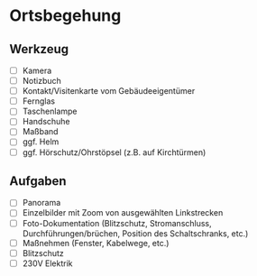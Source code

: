 # Ortsbegehung

## Werkzeug

- [ ] Kamera
- [ ] Notizbuch
- [ ] Kontakt/Visitenkarte vom Gebäudeeigentümer
- [ ] Fernglas
- [ ] Taschenlampe
- [ ] Handschuhe
- [ ] Maßband
- [ ] ggf. Helm
- [ ] ggf. Hörschutz/Ohrstöpsel (z.B. auf Kirchtürmen)

## Aufgaben

- [ ] Panorama
- [ ] Einzelbilder mit Zoom von ausgewählten Linkstrecken
- [ ] Foto-Dokumentation (Blitzschutz, Stromanschluss, Durchführungen/brüchen, Position des Schaltschranks, etc.)
- [ ] Maßnehmen (Fenster, Kabelwege, etc.)
- [ ] Blitzschutz
- [ ] 230V Elektrik

